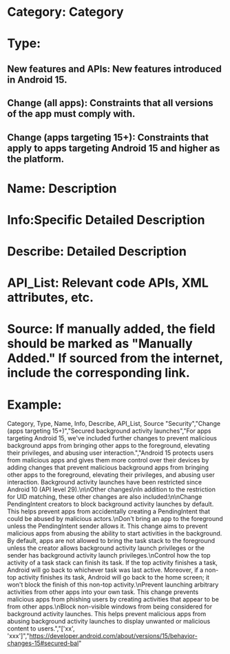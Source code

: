 # Category: Category
# Type:
## New features and APIs: New features introduced in Android 15.
## Change (all apps): Constraints that all versions of the app must comply with.
## Change (apps targeting 15+): Constraints that apply to apps targeting Android 15 and higher as the platform.
# Name: Description
# Info:Specific Detailed Description
# Describe: Detailed Description
# API_List: Relevant code APIs, XML attributes, etc.
# Source: If manually added, the field should be marked as "Manually Added." If sourced from the internet, include the corresponding link.
# Example:

Category, Type, Name, Info, Describe, API_List, Source
"Security","Change (apps targeting 15+)","Secured background activity launches","For apps targeting Android 15, we've included further changes to prevent malicious background apps from bringing other apps to the foreground, elevating their privileges, and abusing user interaction.","Android 15 protects users from malicious apps and gives them more control over their devices by adding changes that prevent malicious background apps from bringing other apps to the foreground, elevating their privileges, and abusing user interaction. Background activity launches have been restricted since Android 10 (API level 29).\n\nOther changes\nIn addition to the restriction for UID matching, these other changes are also included:\n\nChange PendingIntent creators to block background activity launches by default. This helps prevent apps from accidentally creating a PendingIntent that could be abused by malicious actors.\nDon't bring an app to the foreground unless the PendingIntent sender allows it. This change aims to prevent malicious apps from abusing the ability to start activities in the background. By default, apps are not allowed to bring the task stack to the foreground unless the creator allows background activity launch privileges or the sender has background activity launch privileges.\nControl how the top activity of a task stack can finish its task. If the top activity finishes a task, Android will go back to whichever task was last active. Moreover, if a non-top activity finishes its task, Android will go back to the home screen; it won't block the finish of this non-top activity.\nPrevent launching arbitrary activities from other apps into your own task. This change prevents malicious apps from phishing users by creating activities that appear to be from other apps.\nBlock non-visible windows from being considered for background activity launches. This helps prevent malicious apps from abusing background activity launches to display unwanted or malicious content to users.","['xx', 'xxx']","https://developer.android.com/about/versions/15/behavior-changes-15#secured-bal"
